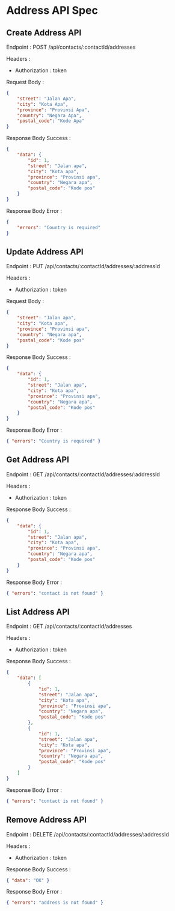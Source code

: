 # Address API Spec

## Create Address API

Endpoint : POST /api/contacts/:contactId/addresses

Headers :

-   Authorization : token

Request Body :

```json
{
    "street": "Jalan Apa",
    "city": "Kota Apa",
    "province": "Provinsi Apa",
    "country": "Negara Apa",
    "postal_code": "Kode Apa"
}
```

Response Body Success :

```json
{
    "data": {
        "id": 1,
        "street": "Jalan apa",
        "city": "Kota apa",
        "province": "Provinsi apa",
        "country": "Negara apa",
        "postal_code": "Kode pos"
    }
}
```

Response Body Error :

```json
{
    "errors": "Country is required"
}
```

## Update Address API

Endpoint : PUT /api/contacts/:contactId/addresses/:addressId

Headers :

-   Authorization : token

Request Body :

```json
{
    "street": "Jalan apa",
    "city": "Kota apa",
    "province": "Provinsi apa",
    "country": "Negara apa",
    "postal_code": "Kode pos"
}
```

Response Body Success :

```json
{
    "data": {
        "id": 1,
        "street": "Jalan apa",
        "city": "Kota apa",
        "province": "Provinsi apa",
        "country": "Negara apa",
        "postal_code": "Kode pos"
    }
}
```

Response Body Error :

```json
{ "errors": "Country is required" }
```

## Get Address API

Endpoint : GET /api/contacts/:contactId/addresses/:addressId

Headers :

-   Authorization : token

Response Body Success :

```json
{
    "data": {
        "id": 1,
        "street": "Jalan apa",
        "city": "Kota apa",
        "province": "Provinsi apa",
        "country": "Negara apa",
        "postal_code": "Kode pos"
    }
}
```

Response Body Error :

```json
{ "errors": "contact is not found" }
```

## List Address API

Endpoint : GET /api/contacts/:contactId/addresses

Headers :

-   Authorization : token

Response Body Success :

```json
{
    "data": [
        {
            "id": 1,
            "street": "Jalan apa",
            "city": "Kota apa",
            "province": "Provinsi apa",
            "country": "Negara apa",
            "postal_code": "Kode pos"
        },
        {
            "id": 1,
            "street": "Jalan apa",
            "city": "Kota apa",
            "province": "Provinsi apa",
            "country": "Negara apa",
            "postal_code": "Kode pos"
        }
    ]
}
```

Response Body Error :

```json
{ "errors": "contact is not found" }
```

## Remove Address API

Endpoint : DELETE /api/contacts/:contactId/addresses/:addressId

Headers :

-   Authorization : token

Response Body Success :

```json
{ "data": "OK" }
```

Response Body Error :

```json
{ "errors": "address is not found" }
```
